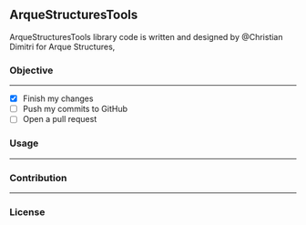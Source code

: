 ## ArqueStructuresTools

ArqueStructuresTools library code is written and designed by @Christian Dimitri for Arque Structures,

### Objective
-----
- [x] Finish my changes
- [ ] Push my commits to GitHub
- [ ] Open a pull request

### Usage

-----

### Contribution

-----

### License
